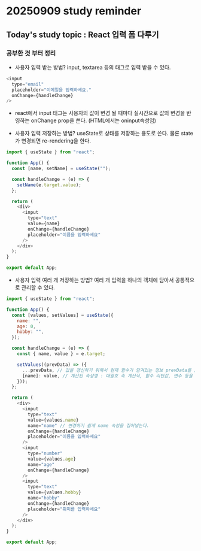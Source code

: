 # 20250909 study reminder

## Today's study topic : React 입력 폼 다루기

### 공부한 것 부터 정리

- 사용자 입력 받는 방법? input, textarea 등의 태그로 입력 받을 수 있다.

```js
<input
  type="email"
  placeholder="이메일을 입력하세요."
  onChange={handleChange}
/>
```

- react에서 input 태그는 사용자의 값이 변경 될 때마다 실시간으로 값의 변경을 반영하는 onChange prop을 쓴다. (HTML에서는 oninput속성임)

- 사용자 입력 저장하는 방법? useState로 상태를 저장하는 용도로 쓴다. 물론 state가 변경되면 re-rendering을 한다.

```js
import { useState } from "react";

function App() {
  const [name, setName] = useState("");

  const handleChange = (e) => {
    setName(e.target.value);
  };

  return (
    <div>
      <input
        type="text"
        value={name}
        onChange={handleChange}
        placeholder="이름을 입력하세요"
      />
    </div>
  );
}

export default App;
```

- 사용자 입력 여러 개 저장하는 방법? 여러 개 입력을 하나의 객체에 담아서 공통적으로 관리할 수 있다.

```js
import { useState } from "react";

function App() {
  const [values, setValues] = useState({
    name: "",
    age: 0,
    hobby: "",
  });

  const handleChange = (e) => {
    const { name, value } = e.target;

    setValues((prevData) => ({
      ...prevData, // 값을 갱신하기 위해서 현재 함수가 담겨있는 정보 prevData를 얉은 복사를 한다. (원본 유지)
      [name]: value, // 계산된 속성명 : 대괄호 속 계산식, 함수 리턴값, 변수 등을 통해서 하나의 속성 값을 만들 수 있다.
    }));
  };

  return (
    <div>
      <input
        type="text"
        value={values.name}
        name="name" // 변경하기 쉽게 name 속성을 집어넣는다.
        onChange={handleChange}
        placeholder="이름을 입력하세요"
      />
      <input
        type="number"
        value={values.age}
        name="age"
        onChange={handleChange}
      />
      <input
        type="text"
        value={values.hobby}
        name="hobby"
        onChange={handleChange}
        placeholder="취미를 입력하세요"
      />
    </div>
  );
}

export default App;
```
